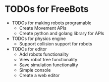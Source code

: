 # TODOs for FreeBots

- TODOs for making robots programable
  - Create Movement APIs
  - Create python and golang library for APIs
- TODOs for physics engine
  - Support collision support for robots
- TODOs for editor
  - Add robots functionality
  - View robot tree functionality
  - Save simulation functionality
  - Simple console
  - Create a web editor